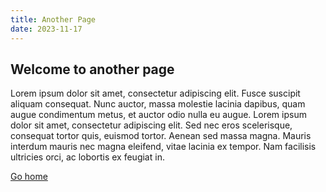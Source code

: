 ```yaml
---
title: Another Page
date: 2023-11-17
---
```


## Welcome to another page

Lorem ipsum dolor sit amet, consectetur adipiscing elit. Fusce suscipit aliquam consequat. Nunc auctor, massa molestie lacinia dapibus, quam augue condimentum metus, et auctor odio nulla eu augue. Lorem ipsum dolor sit amet, consectetur adipiscing elit. Sed nec eros scelerisque, consequat tortor quis, euismod tortor. Aenean sed massa magna. Mauris interdum mauris nec magna eleifend, vitae lacinia ex tempor. Nam facilisis ultricies orci, ac lobortis ex feugiat in.

[Go home](/)
